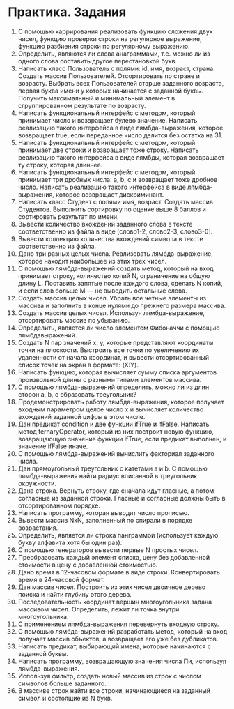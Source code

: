 # Практика. Задания

1. С помощью каррирования реализовать функцию сложения двух чисел, функцию проверки строки на регулярное выражение, функцию разбиения строки по регулярному выражению.
2. Определить, являются ли слова анаграммами, т.е. можно ли из одного слова составить другое перестановкой букв.
3. Написать класс Пользователь с полями: id, имя, возраст, страна. Создать массив Пользователей. Отсортировать по стране и возрасту. Выбрать всех Пользователей старше заданного возраста, первая буква имени у которых начинается с заданной буквы. Получить максимальный и минимальный элемент в сгруппированном результате по возрасту.
4. Написать функциональный интерфейс с методом, который принимает число и возвращает булево значение. Написать реализацию такого интерфейса в виде лямбда-выражения, которое возвращает true, если переданное число делится без остатка на 31.
5. Написать функциональный интерфейс с методом, который принимает две строки и возвращает тоже строку. Написать реализацию такого интерфейса в виде лямбды, которая возвращает ту строку, которая длиннее.
6. Написать функциональный интерфейс с методом, который принимает три дробных числа: a, b, c и возвращает тоже дробное число. Написать реализацию такого интерфейса в виде лямбда-выражения, которое возвращает дискриминант.
7. Написать класс Студент с полями имя, возраст. Создать массив Студентов. Выполнить сортировку по оценке выше 8 баллов и сортировать результат по имени.
8. Вывести количество вхождений заданного слова в тексте соответственно из файла в виде [слово1-2, слово2-3, слово3-0].
9. Вывести коллекцию количества вхождений символа в тексте соответственно из файла.
10. Дано три разных целых числа. Реализовать лямбда-выражение, которое находит наибольшее из этих трех чисел.
11. С помощью лямбда-выражений создать метод, который на вход принимает строку, количество копий N, ограничение на общую длину L. Поставить запятые после каждого слова, сделать N копий, и если слов больше M — не выводить остальные слова.
12. Создать массив целых чисел. Убрать все четные элементы из массива и заполнить в конце нулями до прежнего размера массива.
13. Создать массив целых чисел. Используя лямбда-выражение, отсортировать массив по убыванию.
14. Определить, является ли число элементом Фибоначчи с помощью лямбдавыражений.
15. Создать N пар значений x, y, которые представляют координаты точки на плоскости. Выстроить все точки по увеличению их удаленности от начала координат, и вывести отсортированный список точек на экран в формате: (X:Y).
16. Написать функцию, которая вычисляет сумму списка аргументов произвольной длины с разными типами элементов массива.
17. С помощью лямбда-выражений определить, можно ли из длин сторон a, b, c образовать треугольник?
18. Продемонстрировать работу лямбда-выражения, которое получает входным параметром целое число x и вычисляет количество вхождений заданной цифры в этом числе.
19. Дан предикат condition и две функции ifTrue и ifFalse. Написать метод ternaryOperator, который из них построит новую функцию, возвращающую значение функции ifTrue, если предикат выполнен, и значение ifFalse     иначе.
20. С помощью лямбда-выражений вычислить факториал заданного числа.
21. Дан прямоугольный треугольник с катетами a и b. С помощью лямбда-выражения найти радиус вписанной в треугольник окружности.
22. Дана строка. Вернуть строку, где сначала идут гласные, а потом согласные из заданной строки. Гласные и согласные должны быть в отсортированном порядке.
23. Написать программу, которая выводит число прописью.
24. Вывести массив NxN, заполненный по спирали в порядке возрастания.
25. Определить, является ли строка панграммой (использует каждую букву алфавита хотя бы один раз).
26. С помощью генераторов вывести первые N простых чисел.
27. Преобразовать каждый элемент списка, цену без добавленной стоимости в цену с добавленной стоимостью.
28. Дано время в 12-часовом формате в виде строки. Конвертировать время в 24-часовой формат.
29. Дан массив чисел. Построить из этих чисел двоичное дерево поиска и найти глубину этого дерева.
30. Последовательность координат вершин многоугольника задана массивом чисел. Определить, лежит ли точка внутри многоугольника.
31. С применением лямбда-выражения перевернуть входную строку.
32. С помощью лямбда-выражений разработать метод, который на вход получает массив объектов, а возвращает его уже без дубликатов.
33. Написать предикат, выбирающий имена, которые начинаются с заданной буквы.
34. Написать программу, возвращающую значения числа Пи, используя лямбда-выражения.
35. Используя фильтр, создать новый массив из строк с числом символов больше заданного.
36. В массиве строк найти все строки, начинающиеся на заданный символ и состоящие из N букв.

